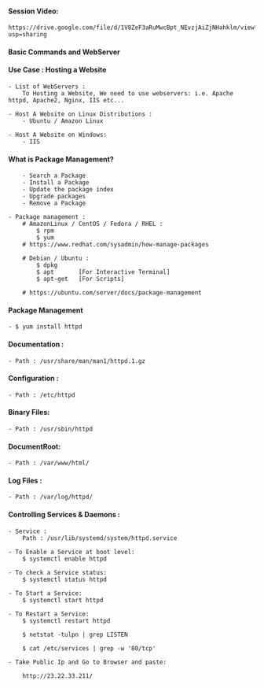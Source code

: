 #### Session Video:
    https://drive.google.com/file/d/1V8ZeF3aRuMwcBpt_NEvzjAiZjNHahklm/view?usp=sharing

#### Basic Commands and WebServer


#### Use Case : Hosting a Website

    - List of WebServers :
        To Hosting a Website, We need to use webservers: i.e. Apache httpd, Apache2, Nginx, IIS etc...
            
    - Host A Website on Linux Distributions :
        - Ubuntu / Amazon Linux 

    - Host A Website on Windows:
        - IIS  

#### What is Package Management?
        - Search a Package 
        - Install a Package
        - Update the package index
        - Upgrade packages
        - Remove a Package
        
    - Package management :
        # AmazonLinux / CentOS / Fedora / RHEL : 
            $ rpm 
            $ yum 
        # https://www.redhat.com/sysadmin/how-manage-packages

        # Debian / Ubuntu :
            $ dpkg
            $ apt       [For Interactive Terminal]
            $ apt-get   [For Scripts]

        # https://ubuntu.com/server/docs/package-management


#### Package Management
    - $ yum install httpd

#### Documentation :
    - Path : /usr/share/man/man1/httpd.1.gz

#### Configuration :
    - Path : /etc/httpd

#### Binary Files:
    - Path : /usr/sbin/httpd

#### DocumentRoot:
    - Path : /var/www/html/

#### Log Files :
    - Path : /var/log/httpd/

#### Controlling Services & Daemons : 
    
    - Service :
        Path : /usr/lib/systemd/system/httpd.service

    - To Enable a Service at boot level:
        $ systemctl enable httpd
    
    - To check a Service status:
        $ systemctl status httpd

    - To Start a Service:
        $ systemctl start httpd

    - To Restart a Service:
        $ systemctl restart httpd    

        $ netstat -tulpn | grep LISTEN

        $ cat /etc/services | grep -w '80/tcp'

    - Take Public Ip and Go to Browser and paste:

        http://23.22.33.211/
    